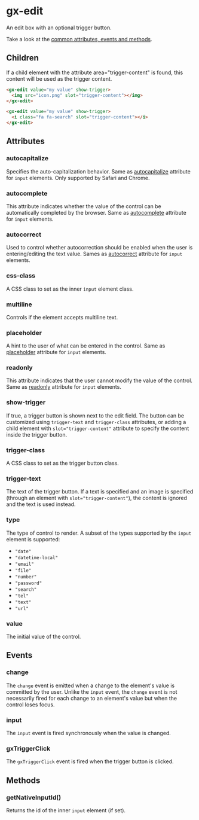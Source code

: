 # gx-edit

An edit box with an optional trigger button.

Take a look at the [common attributes, events and methods](../common/readme.md).

## Children

If a child element with the attribute area="trigger-content" is found, this content will be used as the trigger content.

```html
<gx-edit value="my value" show-trigger>
  <img src="icon.png" slot="trigger-content"></img>
</gx-edit>
```

```html
<gx-edit value="my value" show-trigger>
  <i class="fa fa-search" slot="trigger-content"></i>
</gx-edit>
```

## Attributes

### autocapitalize

Specifies the auto-capitalization behavior. Same as [autocapitalize](https://developer.apple.com/library/content/documentation/AppleApplications/Reference/SafariHTMLRef/Articles/Attributes.html#//apple_ref/doc/uid/TP40008058-autocapitalize) attribute for `input` elements. Only supported by Safari and Chrome.

### autocomplete

This attribute indicates whether the value of the control can be automatically completed by the browser. Same as [autocomplete](https://developer.mozilla.org/en-US/docs/Web/HTML/Element/input#attr-autocomplete) attribute for `input` elements.

### autocorrect

Used to control whether autocorrection should be enabled when the user is entering/editing the text value. Sames as [autocorrect](https://developer.mozilla.org/en-US/docs/Web/HTML/Element/input#attr-autocorrect) attribute for `input` elements.

### css-class

A CSS class to set as the inner `input` element class.

### multiline

Controls if the element accepts multiline text.

### placeholder

A hint to the user of what can be entered in the control. Same as [placeholder](https://developer.mozilla.org/en-US/docs/Web/HTML/Element/input#attr-placeholder) attribute for `input` elements.

### readonly

This attribute indicates that the user cannot modify the value of the control. Same as [readonly](https://developer.mozilla.org/en-US/docs/Web/HTML/Element/input#attr-readonly) attribute for `input` elements.

### show-trigger

If true, a trigger button is shown next to the edit field. The button can be customized using `trigger-text` and `trigger-class` attributes, or adding a child element with `slot="trigger-content"` attribute to specify the content inside the trigger button.

### trigger-class

A CSS class to set as the trigger button class.

### trigger-text

The text of the trigger button. If a text is specified and an image is specified (through an element with `slot="trigger-content"`), the content is ignored and the text is used instead.

### type

The type of control to render. A subset of the types supported by the `input` element is supported:

* `"date"`
* `"datetime-local"`
* `"email"`
* `"file"`
* `"number"`
* `"password"`
* `"search"`
* `"tel"`
* `"text"`
* `"url"`

### value

The initial value of the control.

## Events

### change

The `change` event is emitted when a change to the element's value is committed by the user. Unlike the `input` event, the `change` event is not necessarily fired for each change to an element's value but when the control loses focus.

### input

The `input` event is fired synchronously when the value is changed.

### gxTriggerClick

The `gxTriggerClick` event is fired when the trigger button is clicked.

## Methods

### getNativeInputId()

Returns the id of the inner `input` element (if set).
